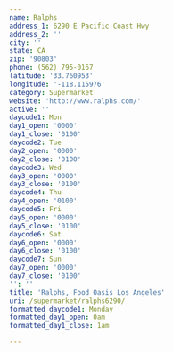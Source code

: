 ```yaml
---
name: Ralphs
address_1: 6290 E Pacific Coast Hwy
address_2: ''
city: ''
state: CA
zip: '90803'
phone: (562) 795-0167
latitude: '33.760953'
longitude: '-118.115976'
category: Supermarket
website: 'http://www.ralphs.com/'
active: ''
daycode1: Mon
day1_open: '0000'
day1_close: '0100'
daycode2: Tue
day2_open: '0000'
day2_close: '0100'
daycode3: Wed
day3_open: '0000'
day3_close: '0100'
daycode4: Thu
day4_open: '0100'
daycode5: Fri
day5_open: '0000'
day5_close: '0100'
daycode6: Sat
day6_open: '0000'
day6_close: '0100'
daycode7: Sun
day7_open: '0000'
day7_close: '0100'
'': ''
title: 'Ralphs, Food Oasis Los Angeles'
uri: /supermarket/ralphs6290/
formatted_daycode1: Monday
formatted_day1_open: 0am
formatted_day1_close: 1am

---
```

